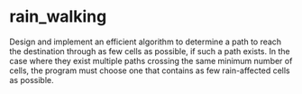# rain_walking

Design and implement an efficient algorithm to determine a path to reach the destination through as few cells as possible, if such a path exists. In the case where they exist multiple paths crossing the same minimum number of cells, the program must choose one that contains as few rain-affected cells as possible.
